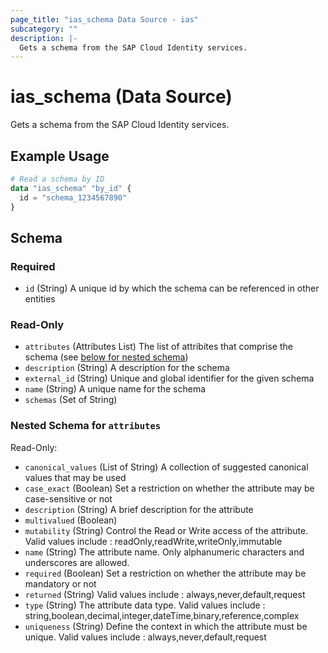 ```yaml
---
page_title: "ias_schema Data Source - ias"
subcategory: ""
description: |-
  Gets a schema from the SAP Cloud Identity services.
---
```


# ias_schema (Data Source)

Gets a schema from the SAP Cloud Identity services.

## Example Usage

```terraform
# Read a schema by ID
data "ias_schema" "by_id" {
  id = "schema_1234567890"
}
```

<!-- schema generated by tfplugindocs -->
## Schema

### Required

- `id` (String) A unique id by which the schema can be referenced in other entities

### Read-Only

- `attributes` (Attributes List) The list of attribites that comprise the schema (see [below for nested schema](#nestedatt--attributes))
- `description` (String) A description for the schema
- `external_id` (String) Unique and global identifier for the given schema
- `name` (String) A unique name for the schema
- `schemas` (Set of String)

<a id="nestedatt--attributes"></a>
### Nested Schema for `attributes`

Read-Only:

- `canonical_values` (List of String) A collection of suggested canonical values that may be used
- `case_exact` (Boolean) Set a restriction on whether the attribute may be case-sensitive or not
- `description` (String) A brief description for the attribute
- `multivalued` (Boolean)
- `mutability` (String) Control the Read or Write access of the attribute. Valid values include : readOnly,readWrite,writeOnly,immutable
- `name` (String) The attribute name. Only alphanumeric characters and underscores are allowed.
- `required` (Boolean) Set a restriction on whether the attribute may be mandatory or not
- `returned` (String) Valid values include : always,never,default,request
- `type` (String) The attribute data type. Valid values include : string,boolean,decimal,integer,dateTime,binary,reference,complex
- `uniqueness` (String) Define the context in which the attribute must be unique. Valid values include : always,never,default,request